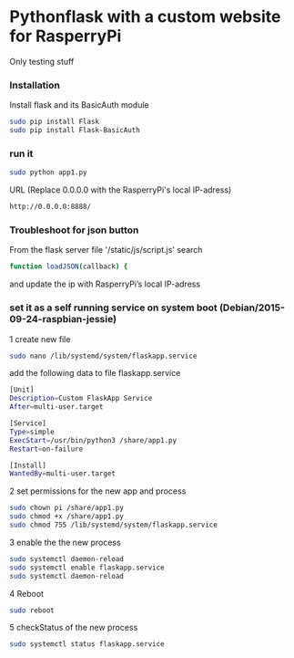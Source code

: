 # Pythonflask with a custom website for RasperryPi

Only testing stuff

### Installation

Install flask and its BasicAuth module

```sh
sudo pip install Flask
sudo pip install Flask-BasicAuth
```
### run it


```sh
sudo python app1.py
```
URL (Replace 0.0.0.0 with the RasperryPi's local IP-adress)
```sh
http://0.0.0.0:8888/
```

### Troubleshoot for json button
From the flask server file '/static/js/script.js' search
```sh
function loadJSON(callback) {
```
and update the ip with RasperryPi’s local IP-adress

###  set it as a self running service on system boot (Debian/2015-09-24-raspbian-jessie)
1 create new file
```sh
sudo nano /lib/systemd/system/flaskapp.service
```
add the following data to file flaskapp.service
```sh
[Unit]
Description=Custom FlaskApp Service
After=multi-user.target

[Service]
Type=simple
ExecStart=/usr/bin/python3 /share/app1.py
Restart=on-failure

[Install]
WantedBy=multi-user.target
```


2 set permissions for the new app and process
```sh
sudo chown pi /share/app1.py
sudo chmod +x /share/app1.py
sudo chmod 755 /lib/systemd/system/flaskapp.service
```

3 enable the the new process
```sh
sudo systemctl daemon-reload
sudo systemctl enable flaskapp.service
sudo systemctl daemon-reload
```



4 Reboot
```sh
sudo reboot
```

5 checkStatus of the new process
```sh
sudo systemctl status flaskapp.service
```
